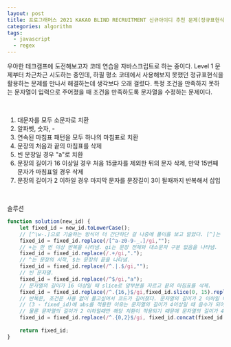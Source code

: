 ```yaml
---
layout: post
title: 프로그래머스 2021 KAKAO BLIND RECRUITMENT 신규아이디 추천 문제(정규표현식)
categories: algorithm
tags:
  - javascript
  - regex
---
```


우아한 테크캠프에 도전해보고자 코테 연습을 자바스크립트로 하는 중이다.  Level 1 문제부터 차근차근 시도하는 중인데, 하필 평소 코테에서 사용해보지 못했던 정규표현식을 활용하는 문제를 만나서 해결하는데 생각보다 오래 걸렸다. 특정 조건을 만족하지 못하는 문자열이 입력으로 주어졌을 때 조건을 만족하도록 문자열을 수정하는 문제이다.

<br/>

1. 대문자를 모두 소문자로 치환
2. 알파벳, 숫자, -
3. 연속된 마침표 패턴을 모두 하나의 마침표로 치환
4. 문장의 처음과 끝의 마침표를 삭제
5. 빈 문장일 경우 "a"로 치환
6. 문장의 길이가 16 이상일 경우 처음 15글자를 제외한 뒤의 문자 삭제, 만약 15번째 문자가 마침표일 경우 삭제
7. 문장의 길이가 2 이하일 경우 마지막 문자를 문장길이 3이 될때까지 반복해서 삽입

<br/>

솔루션

```jsx
function solution(new_id) {
    let fixed_id = new_id.toLowerCase();
    // [^\w-.]으로 기술하는 방식이 더 간단하단 걸 나중에 풀이를 보고 알았다. [^]는 특정 문자가 아닌 패턴을 나타냄.
    fixed_id = fixed_id.replace(/[^a-z0-9-_.]/gi,""); 
    // +는 한 번 이상 반복을 나타냄. gi는 문장 전체와 대소문자 구분 없음을 나타냄.
    fixed_id = fixed_id.replace(/.+/gi,".");  
    // ^는 문장의 시작, $는 문장의 끝을 나타냄.
    fixed_id = fixed_id.replace(/^.|.$/gi,""); 
    // 빈 문자열.
    fixed_id = fixed_id.replace(/^$/gi,"a");
    // 문자열의 길이가 16 이상일 때 slice로 앞부분을 자르고 끝의 마침표를 삭제.
    fixed_id = fixed_id.replace(/^.{16,}$/gi,fixed_id.slice(0, 15).replace(/\.$/gi,""));
    // 반복문, 조건문 사용 없이 풀고싶어서 코드가 길어졌다. 문자열의 길이가 2 이하일 때 마지막 문자를 repeat으로 반복해서 치환.
    // (3 - fixed_id)에 abs를 적용한 이유는 문자열의 길이가 4이상일 때 음수가 되어 오류가 뜨기 때문
    // 물론 문자열의 길이가 2 이하일때만 해당 치환이 적용되기 때문에 문자열의 길이가 4이상일 때 마지막 글자가 추가되는 일은 없다.
    fixed_id = fixed_id.replace(/^.{0,2}$/gi, fixed_id.concat(fixed_id.charAt(fixed_id.length-1).repeat(Math.abs(3 - fixed_id.length))));
    
    return fixed_id;
}
```
